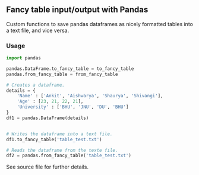 ## Fancy table input/output with Pandas

Custom functions to save pandas dataframes as nicely formatted tables into a text file, and vice versa.

### Usage

```python
import pandas

pandas.DataFrame.to_fancy_table = to_fancy_table
pandas.from_fancy_table = from_fancy_table

# Creates a dataframe.
details = {
    'Name' : ['Ankit', 'Aishwarya', 'Shaurya', 'Shivangi'],
    'Age' : [23, 21, 22, 21],
    'University' : ['BHU', 'JNU', 'DU', 'BHU']
}
df1 = pandas.DataFrame(details)


# Writes the dataframe into a text file.
df1.to_fancy_table('table_test.txt')

# Reads the dataframe from the texte file.
df2 = pandas.from_fancy_table('table_test.txt')
```

See source file for further details.
